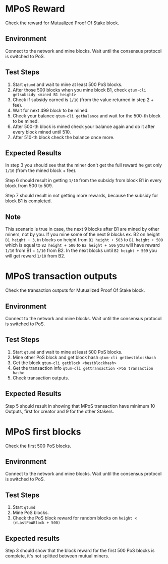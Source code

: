 
# MPoS Reward

Check the reward for Mutualized Proof Of Stake block.

## Environment

Connect to the network and mine blocks. Wait until the consensus protocol is switched to PoS.

## Test Steps

1. Start `qtumd` and wait to mine at least 500 PoS blocks.
2. After those 500 blocks when you mine block B1, check `qtum-cli getsubsidy <mined B1 height>`
3. Check if subsidy earned is `1/10` (from the value returned in step 2  + fee).
4. Wait for next 499 block to be mined.
5. Check your balance `qtum-cli getbalance` and wait for the 500-th block to be mined.
6. After 500-th block is mined check your balance again and do it after every block mined until 510.
7. After 510-th block check the balance once more.

## Expected Results

In step 3 you should see that the miner don't get the full reward he get only `1/10` (from the mined block + fee).

 Step 6 should result in getting `1/10` from the subsidy from block B1 in every block from 500 to 509.

Step 7 should result in not getting more rewards, because the subsidy for block B1 is completed.

## Note

This scenario is true in case, the next 9 blocks after B1 are mined by other miners, not by you. If you mine some of the next 9 blocks ex. B2 on height `B1 height + 3`, in blocks on height from `B1 height + 503` to `B1 height + 509` which is equal to `B2 height + 500` to `B2 height + 506` you will have reward `1/10` from B1 + `1/10` from B2. In the next blocks until `B2 height + 509` you will get reward `1/10` from B2.  



# MPoS transaction outputs

Check the transaction outputs for Mutualized Proof Of Stake block.

## Environment

Connect to the network and mine blocks. Wait until the consensus protocol is switched to PoS.

## Test Steps

1. Start `qtumd` and wait to mine at least 500 PoS blocks.
2. Mine other PoS block and get block hash `qtum-cli getbestblockhash`
3. Get the block `qtum-cli getblock <bestblockhash>`
4. Get the transaction info `qtum-cli gettransaction <PoS transaction hash>`
5. Check transaction outputs.

## Expected Results

Step 5 should result in showing that MPoS transaction have minimum 10 Outputs, first for creator and 9 for the other Stakers.



# MPoS first blocks

Check the first 500 PoS blocks.

## Environment

Connect to the network and mine blocks. Wait until the consensus protocol is switched to PoS.

## Test Steps

1. Start `qtumd` 
2. Mine PoS blocks.
3. Check the PoS block reward for random blocks on `height < (nLastPoWBlock + 500)`

## Expected results

Step 3 should show that the block reward for the first 500 PoS blocks is complete, it's not splitted between mutual miners.
